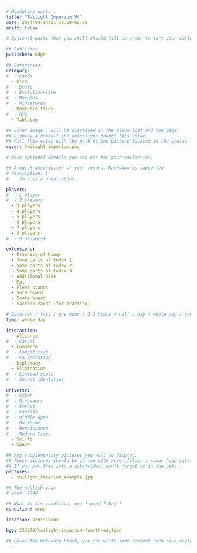 ```yaml
---
# Mandatory parts :
title: "Twilight Imperium V4"
date: 2024-04-14T21:56:50+02:00
draft: false

# Optional parts that you still should fill in order to sort your collection

## Publisher
publisher: Edge

## Categories
category:
#  - Cards
  - Dice
#  - Draft
#  - Evolution-like
#  - Meeples
#  - Miniatures
  - Moveable tiles
#  - RPG
  - Tabletop

## Cover image : will be displayed in the album list and top page.
## Display a default one unless you change this value.
## Fill this value with the path of the picture located in the static folder
cover: twilight_imperium.png

# More optional details you can use for your collection.

## A quick description of your record. Markdown is supported
# description: |
#    This is a great album.

players:
#  - 1 player
#  - 2 players
  - 3 players
  - 4 players
  - 5 players
  - 6 players
  - 7 players
  - 8 players
#  - 9 players+

extensions:
  - Prophecy of Kings
  - Some parts of Codex 1
  - Some parts of Codex 2
  - Some parts of Codex 3
  - Additional dice
  - Mat
  - Fleet stands
  - Vote board
  - Score board
  - Faction cards (for drafting)

# Duration : fast / one hour / 2-3 hours / half a day / whole day / campaign
time: whole day

interaction:
  - Alliance
#  - Casual
  - Commerce
#  - Competitive
#  - Co-operative
  - Diplomacy
  - Elimination
#  - Limited spots
#  - Secret identities

universe:
#  - Cyber
#  - Dinosaurs
#  - Gothic
#  - Fantasy
#  - Middle Ages
#  - No theme
#  - Renaissance
#  - Modern Times
  - Sci-fi
  - Space

## Any supplementary pictures you want to display.
## These pictures should be in the site asset folder : <your hugo site>/static
## If you put them into a sub-folder, don't forget it in the path !
pictures:
  - twilight_imperium_example.jpg

## The publish year
# year: 1990

## What is its condition, new ? used ? bad ?
condition: used

location: Vénissieux

bgg: 233078/twilight-imperium-fourth-edition

## Below the metadata block, you can write some content such as a review or anything else you want. It'll be displayed in the album page.
---
```

